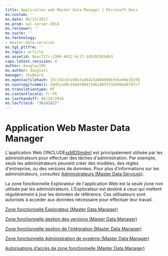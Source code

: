 ```yaml
---
title: Application web Master Data Manager | Microsoft Docs
ms.custom: ''
ms.date: 06/13/2017
ms.prod: sql-server-2014
ms.reviewer: ''
ms.suite: ''
ms.technology:
- master-data-services
ms.tgt_pltfrm: ''
ms.topic: article
ms.assetid: 8eac727c-2304-4612-bc1f-14539295b4b3
caps.latest.revision: 4
author: douglaslMS
ms.author: douglasl
manager: jhubbard
ms.openlocfilehash: 33c154c67a98e7a46415a884096bfeba94e2b350
ms.sourcegitcommit: 5dd5cad0c1bbd308471d6c885f516948ad67dfcf
ms.translationtype: MT
ms.contentlocale: fr-FR
ms.lasthandoff: 06/19/2018
ms.locfileid: "36141622"
---
```

# <a name="master-data-manager-web-application"></a>Application Web Master Data Manager
  L'application Web [!INCLUDE[ssMDSmdm](../includes/ssmdsmdm-md.md)] est principalement utilisée par les administrateurs pour effectuer des tâches d'administration. Par exemple, seuls les administrateurs peuvent créer des modèles, des règles d'entreprise, ou des versions de données. Pour plus d’informations sur les administrateurs, consultez [Administrateurs &#40;Master Data Services&#41;](administrators-master-data-services.md).  
  
 La zone fonctionnelle Explorateur de l'application Web est la seule zone non utilisée par les administrateurs. L'Explorateur est destiné à ceux qui mettent régulièrement à jour les données de référence. Ces utilisateurs sont autorisés à accéder aux données nécessaire pour effectuer leur travail.  
  
 [Zone fonctionnelle Explorateur &#40;Master Data Manager&#41;](../../2014/master-data-services/explorer-functional-area-master-data-manager.md)  
  
 [Zone fonctionnelle gestion des versions &#40;Master Data Manager&#41;](../../2014/master-data-services/version-management-functional-area-master-data-manager.md)  
  
 [Zone fonctionnelle gestion de l’intégration &#40;Master Data Manager&#41;](../../2014/master-data-services/integration-management-functional-area-master-data-manager.md)  
  
 [Zone fonctionnelle Administration de système &#40;Master Data Manager&#41;](../../2014/master-data-services/system-administration-functional-area-master-data-manager.md)  
  
 [Autorisations d’accès de zone fonctionnelle &#40;Master Data Manager&#41;](../../2014/master-data-services/user-and-group-permissions-functional-area-master-data-manager.md)  
  
  